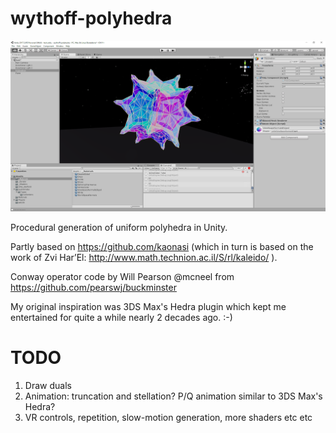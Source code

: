 # wythoff-polyhedra

![Screenshot](https://github.com/Ixxy-Open-Source/wythoff-polyhedra/blob/master/wythoff.png)

Procedural generation of uniform polyhedra in Unity.

Partly based on https://github.com/kaonasi (which in turn is based on the work of Zvi Har’El: http://www.math.technion.ac.il/S/rl/kaleido/ ).

Conway operator code by Will Pearson @mcneel from https://github.com/pearswj/buckminster

My original inspiration was 3DS Max's Hedra plugin which kept me entertained for quite a while nearly 2 decades ago. :-)



# TODO

1. Draw duals
2. Animation: truncation and stellation? P/Q animation similar to 3DS Max's Hedra?
3. VR controls, repetition, slow-motion generation, more shaders etc etc
